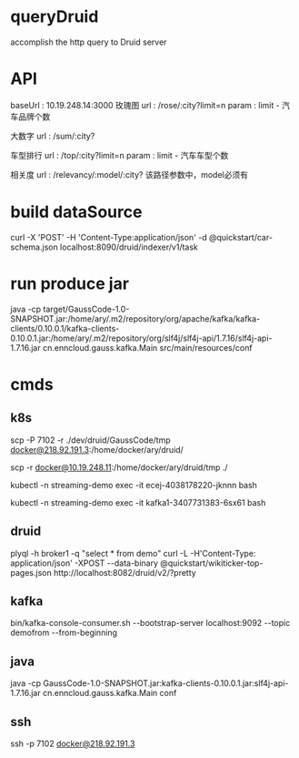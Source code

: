 # queryDruid
accomplish the http query to Druid server

# API
baseUrl : 10.19.248.14:3000
玫瑰图
  url : /rose/:city?limit=n
  param : limit - 汽车品牌个数

大数字
  url : /sum/:city?

车型排行
  url : /top/:city?limit=n
  param : limit - 汽车车型个数

相关度
  url : /relevancy/:model/:city?
  该路径参数中，model必须有



# build dataSource
 curl -X 'POST' -H 'Content-Type:application/json' -d @quickstart/car-schema.json localhost:8090/druid/indexer/v1/task

# run produce jar
java -cp target/GaussCode-1.0-SNAPSHOT.jar:/home/ary/.m2/repository/org/apache/kafka/kafka-clients/0.10.0.1/kafka-clients-0.10.0.1.jar:/home/ary/.m2/repository/org/slf4j/slf4j-api/1.7.16/slf4j-api-1.7.16.jar cn.enncloud.gauss.kafka.Main src/main/resources/conf


# cmds
## k8s

scp -P 7102 -r ./dev/druid/GaussCode/tmp docker@218.92.191.3:/home/docker/ary/druid/

scp -r docker@10.19.248.11:/home/docker/ary/druid/tmp ./

kubectl -n streaming-demo exec -it ecej-4038178220-jknnn bash

kubectl -n streaming-demo exec -it kafka1-3407731383-6sx61 bash


## druid
plyql -h broker1 -q "select * from demo"
curl -L -H'Content-Type: application/json' -XPOST --data-binary @quickstart/wikiticker-top-pages.json http://localhost:8082/druid/v2/?pretty





## kafka
bin/kafka-console-consumer.sh --bootstrap-server localhost:9092 --topic demofrom --from-beginning


## java
java -cp GaussCode-1.0-SNAPSHOT.jar:kafka-clients-0.10.0.1.jar:slf4j-api-1.7.16.jar cn.enncloud.gauss.kafka.Main conf


## ssh
ssh -p 7102 docker@218.92.191.3
